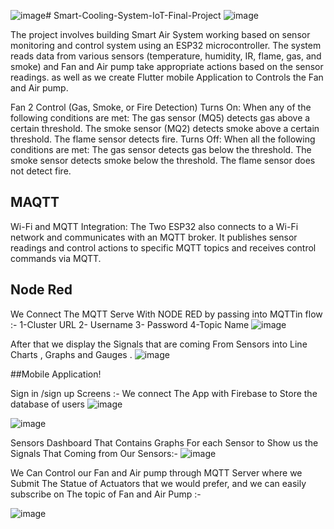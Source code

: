 ![image](https://github.com/user-attachments/assets/8a58328f-b1c8-4f28-8fea-6a87ec98cbc0)# Smart-Cooling-System-IoT-Final-Project
![image](https://github.com/user-attachments/assets/870cd53d-c439-4892-b208-cfad536ca1fe)

The project involves building Smart Air System working based on  sensor monitoring and control system using an ESP32 microcontroller. The system reads data from various sensors (temperature, humidity, IR, flame, gas, and smoke) and Fan and Air pump take appropriate actions based on the sensor readings. as well as we create Flutter mobile Application to Controls the Fan and Air pump.

Fan 2 Control (Gas, Smoke, or Fire Detection)
Turns On: When any of the following conditions are met:
The gas sensor (MQ5) detects gas above a certain threshold.
The smoke sensor (MQ2) detects smoke above a certain threshold.
The flame sensor detects fire.
Turns Off: When all the following conditions are met:
The gas sensor detects gas below the threshold.
The smoke sensor detects smoke below the threshold.
The flame sensor does not detect fire.

## MAQTT
Wi-Fi and MQTT Integration: The Two ESP32 also connects to a Wi-Fi network and communicates with an MQTT broker. It publishes sensor readings and control actions to specific MQTT topics and receives control commands via MQTT.


## Node Red
We Connect The MQTT Serve With NODE RED by passing into MQTTin flow :-
1-Cluster URL 
2- Username
3- Password
4-Topic Name 
![image](https://github.com/user-attachments/assets/4f742314-8840-4dc9-b95b-7a6870e6c36c)

After that we display the Signals that are coming From Sensors into Line Charts , Graphs and Gauges .
![image](https://github.com/user-attachments/assets/ebe24ca7-50f0-40d3-98fa-670b257c70db)

##Mobile Application!

Sign in /sign up Screens :-
We connect The App with Firebase to Store the database of users 
![image](https://github.com/user-attachments/assets/03eaac55-1287-4148-b925-a0efdc789e63)

![image](https://github.com/user-attachments/assets/44859763-7248-4bf1-a1eb-1b726b39ec57)

Sensors Dashboard That Contains Graphs For each Sensor to Show us the Signals That Coming from Our Sensors:-
![image](https://github.com/user-attachments/assets/e04d5f17-4571-4397-a9b3-4d04dc0111c4)

We Can Control our Fan and Air pump through MQTT Server where we Submit The Statue of Actuators that we would prefer, and we can easily subscribe on The topic of Fan and Air Pump :-


![image](https://github.com/user-attachments/assets/e24db329-1fda-4b10-9294-a2795877178d)








